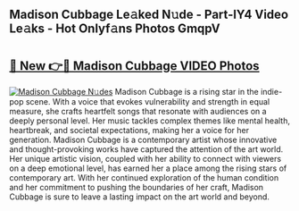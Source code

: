 ## Madison Cubbage Le𝚊ked N𝚞de - Part-lY4 Video Le𝚊ks - Hot Onlyf𝚊ns Photos GmqpV

# <h2><a href="http://ac18251.deff.icu/?id=Madison+Cubbage">🔗 New 👉🔴 Madison Cubbage VIDEO Photos</a></h2>

[![Madison Cubbage N𝚞des](https://i.imgur.com/rIISA9y.gif)](http://ac18251.deff.icu/?id=Madison+Cubbage)
Madison Cubbage is a rising star in the indie-pop scene. With a voice that evokes vulnerability and strength in equal measure, she crafts heartfelt songs that resonate with audiences on a deeply personal level. Her music tackles complex themes like mental health, heartbreak, and societal expectations, making her a voice for her generation. Madison Cubbage is a contemporary artist whose innovative and thought-provoking works have captured the attention of the art world. Her unique artistic vision, coupled with her ability to connect with viewers on a deep emotional level, has earned her a place among the rising stars of contemporary art. With her continued exploration of the human condition and her commitment to pushing the boundaries of her craft, Madison Cubbage is sure to leave a lasting impact on the art world and beyond.
